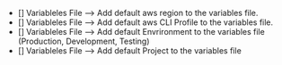- [] Variableles File --> Add default aws region to the variables file.
- [] Variableles File --> Add default aws CLI Profile to the variables file.
- [] Variableles File --> Add default Envrironment to the variables file (Production, Development, Testing)
- [] Variableles File --> Add default Project to the variables file 